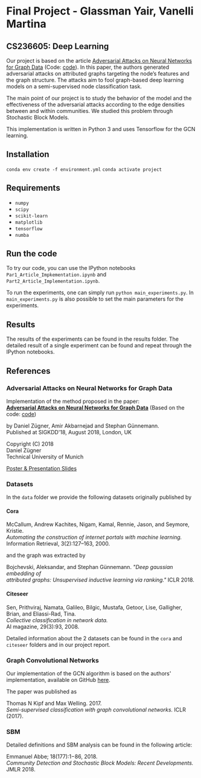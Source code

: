 # Final Project - Glassman Yair, Vanelli Martina
## CS236605: Deep Learning 

Our project is based on the article [Adversarial Attacks on Neural Networks for Graph Data](https://arxiv.org/pdf/1805.07984.pdf) (Code: [code](https://github.com/danielzuegner/nettack)). In this paper, the authors generated adversarial attacks on attributed graphs targeting the node’s features and the graph structure. The attacks aim to fool  graph-based deep learning models on a semi-supervised node classification task. 

The main point of our project is to study the behavior of the model and the effectiveness of the adversarial attacks according to the edge densities between and within communities. We studied this problem through Stochastic Block Models. 

This implementation is written in Python 3 and uses Tensorflow for the GCN learning.

## Installation
`conda env create -f environment.yml`
`conda activate project`

## Requirements
* `numpy`
* `scipy`
* `scikit-learn`
* `matplotlib`
* `tensorflow`
* `numba`


## Run the code
 
 To try our code, you can use the IPython notebooks `Par1_Article_Impkementation.ipynb` and `Part2_Article_Implementation.ipynb`.
 
 To run the experiments, one can simply run `python main_experiments.py`. In `main_experiments.py` is also possible to set the main parameters for the experiments.
 
## Results
The results of the experiments can be found in the results folder. The detailed result of a single experiment can be found and repeat through the IPython notebooks.

## References
### Adversarial Attacks on Neural Networks for Graph Data

Implementation of the method proposed in the paper:   
**[Adversarial Attacks on Neural Networks for Graph Data](https://arxiv.org/abs/1805.07984)** (Based on the code: [code](https://github.com/danielzuegner/nettack))

by Daniel Zügner, Amir Akbarnejad and Stephan Günnemann.   
Published at SIGKDD'18, August 2018, London, UK

Copyright (C) 2018   
Daniel Zügner   
Technical University of Munich    

[Poster & Presentation Slides](https://www.kdd.in.tum.de/nettack)



### Datasets
In the `data` folder we provide the following datasets originally published by   
#### Cora
McCallum, Andrew Kachites, Nigam, Kamal, Rennie, Jason, and Seymore, Kristie.  
*Automating the construction of internet portals with machine learning.*   
Information Retrieval, 3(2):127–163, 2000.

and the graph was extracted by

Bojchevski, Aleksandar, and Stephan Günnemann. *"Deep gaussian embedding of   
attributed graphs: Unsupervised inductive learning via ranking."* ICLR 2018.

#### Citeseer
Sen, Prithviraj, Namata, Galileo, Bilgic, Mustafa, Getoor, Lise, Galligher, Brian, and Eliassi-Rad, Tina.   
*Collective classification in network data.*   
AI magazine, 29(3):93, 2008.

Detailed information about the 2 datasets can be found in the `cora` and `citeseer` folders and in our project report.
### Graph Convolutional Networks
Our implementation of the GCN algorithm is based on the authors' implementation,
available on GitHub [here](https://github.com/tkipf/gcn).

The paper was published as  

Thomas N Kipf and Max Welling. 2017.  
*Semi-supervised classification with graph
convolutional networks.* ICLR (2017).

### SBM
Detailed definitions and SBM analysis can be found in the following article:

Emmanuel Abbe; 18(177):1−86, 2018.  
*Community Detection and Stochastic Block Models: Recent Developments.*  JMLR 2018.